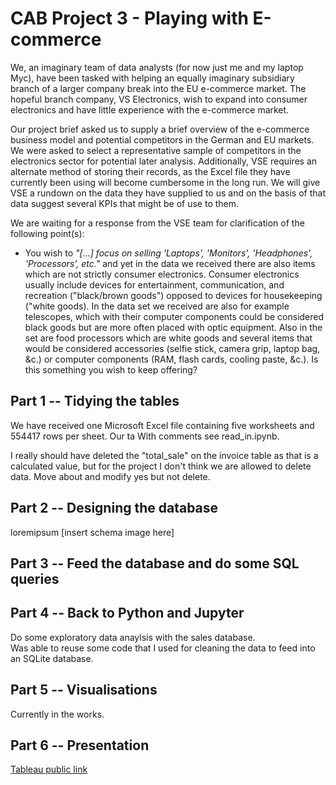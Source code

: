 # CAB Project 3 - Playing with E-commerce

We, an imaginary team of data analysts (for now just me and my laptop Myc), have been tasked with helping an equally imaginary subsidiary branch of a larger company break into the EU e-commerce market. The hopeful branch company, VS Electronics, wish to expand into consumer electronics and have little experience with the e-commerce market.

Our project brief asked us to supply a brief overview of the e-commerce business model and potential competitors in the German and EU markets. We were asked to select a representative sample of competitors in the electronics sector for potential later analysis. Additionally, VSE requires an alternate method of storing their records, as the Excel file they have currently been using will become cumbersome in the long run. We will give VSE a rundown on the data they have supplied to us and on the basis of that data suggest several KPIs that might be of use to them.

We are waiting for a response from the VSE team for clarification of the following point(s):
* You wish to *"[...] focus on selling 'Laptops', 'Monitors', 'Headphones', 'Processors', etc."* and yet in the data we received there are also items which are not strictly consumer electronics. Consumer electronics usually include devices for entertainment, communication, and recreation ("black/brown goods") opposed to devices for housekeeping ("white goods). In the data set we received are also for example telescopes, which with their computer components could be considered black goods but are more often placed with optic equipment. Also in the set are food processors which are white goods and several items that would be considered accessories (selfie stick, camera grip, laptop bag, &c.) or computer components (RAM, flash cards, cooling paste, &c.). Is this something you wish to keep offering?

## Part 1 -- Tidying the tables
We have received one Microsoft Excel file containing five worksheets and 554417 rows per sheet. Our ta
With comments see read_in.ipynb.

I really should have deleted the "total_sale" on the invoice table as that is a calculated value, but for the project I don't think we are allowed to delete data. Move about and modify yes but not delete.

## Part 2 -- Designing the database
loremipsum
[insert schema image here]

## Part 3 -- Feed the database and do some SQL queries

## Part 4 -- Back to Python and Jupyter
Do some exploratory data anaylsis with the sales database.<br />
Was able to reuse some code that I used for cleaning the data to feed into an SQLite database.

## Part 5 -- Visualisations
Currently in the works.

## Part 6 -- Presentation

[Tableau public link](https://public.tableau.com/app/profile/jessica.baldwin/viz/CAB_ecom_dash_16524324413270/Dashboard2?publish=yes)
